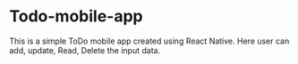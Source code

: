 ﻿# Todo-mobile-app
This is a simple ToDo mobile app created using React Native. 
Here user can add, update, Read, Delete the input data.
